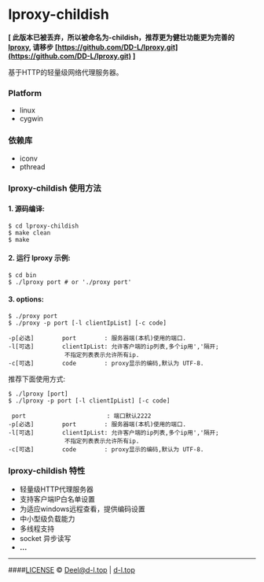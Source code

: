 # lproxy-childish

**[ 此版本已被丢弃，所以被命名为-childish，推荐更为健壮功能更为完善的 [lproxy](https://github.com/DD-L/lproxy.git), 请移步 [https://github.com/DD-L/lproxy.git](https://github.com/DD-L/lproxy.git) ]**

基于HTTP的轻量级网络代理服务器。

### Platform

* linux
* cygwin

### 依赖库

* iconv
* pthread


### lproxy-childish 使用方法

#### 1. 源码编译:

```shell
$ cd lproxy-childish
$ make clean
$ make
```

#### 2. 运行 lproxy 示例:

```shell
$ cd bin
$ ./lproxy port # or './proxy port' 
```

#### 3. options:

```shell
$ ./proxy port
$ ./proxy -p port [-l clientIpList] [-c code]

-p[必选]        port        : 服务器端(本机)使用的端口.
-l[可选]        clientIpList: 允许客户端的ip列表,多个ip用','隔开;
                不指定列表表示允许所有ip.
-c[可选]        code        : proxy显示的编码,默认为 UTF-8.
```

推荐下面使用方式:

```shell
$ ./lproxy [port]
$ ./lproxy -p port [-l clientIpList] [-c code]

 port                       : 端口默认2222 
-p[必选]        port        : 服务器端(本机)使用的端口.
-l[可选]        clientIpList: 允许客户端的ip列表,多个ip用','隔开;
                不指定列表表示允许所有ip.
-c[可选]        code        : proxy显示的编码,默认为 UTF-8.
```


### lproxy-childish 特性

* 轻量级HTTP代理服务器
* 支持客户端IP白名单设置
* 为适应windows远程查看，提供编码设置
* 中小型级负载能力
* 多线程支持
* socket 异步读写
* **...**

---------------------------------------------------------

####[LICENSE](./LICENSE)
&copy; Deel@d-l.top | [d-l.top](http://d-l.top)
